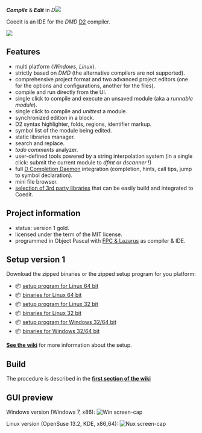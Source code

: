 
***Compile*** & ***Edit*** in _D_![](https://github.com/BBasile/Coedit/raw/master/logo/coedit.png)

Coedit is an IDE for the _DMD_ [D2](http://dlang.org)  compiler.

![](https://github.com/BBasile/Coedit/raw/master/lazproj/coedit.win7.33.png)

**Features**
---
- multi platform (_Windows_, _Linux_).
- strictly based on *DMD* (the alternative compilers are not supported).
- comprehensive project format and two advanced project editors (one for the options and configurations, another for the files).
- compile and run directly from the UI.
- single click to compile and execute an unsaved module (aka a _runnable module_).
- single click to compile and _unittest_ a module.
- synchronized edition in a block.
- D2 syntax highlighter, folds, regions, identifier markup.
- symbol list of the module being edited.
- static libraries manager.
- search and replace.
- _todo comments_ analyzer.
- user-defined tools powered by a string interpolation system (in a single click: submit the current module to _dfmt_ or _dscanner_ !)
- full [D Completion Daemon](https://github.com/Hackerpilot/DCD) integration (completion, hints, call tips, jump to symbol declaration).
- mini file browser.
- [selection of 3rd party libraries](https://github.com/BBasile/metad) that can be easily build and integrated to Coedit.

**Project information**
---
- status:  version 1 gold.
- licensed under the term of the MIT license.
- programmed in Object Pascal with [FPC & Lazarus](http://www.lazarus.freepascal.org) as compiler & IDE.

**Setup version 1**
---
Download the zipped binaries or the zipped setup program for you platform:

- :package: [setup program for Linux 64 bit](https://github.com/BBasile/Coedit/releases/download/untagged-ffcf898ae473cfde6b98/coedit.1gold.linux32.setup.zip)
- :package: [binaries for Linux 64 bit](https://github.com/BBasile/Coedit/releases/download/untagged-ffcf898ae473cfde6b98/coedit.1gold.linux32.zip)
- :package: [setup program for Linux 32 bit](https://github.com/BBasile/Coedit/releases/download/untagged-ffcf898ae473cfde6b98/coedit.1gold.linux64.setup.zip)
- :package: [binaries for Linux 32 bit](https://github.com/BBasile/Coedit/releases/download/untagged-ffcf898ae473cfde6b98/coedit.1gold.linux64.zip)
- :package: [setup program for Windows 32/64 bit](https://github.com/BBasile/Coedit/releases/download/untagged-ffcf898ae473cfde6b98/coedit.1gold.win32.setup.zip)
- :package: [binaries for Windows 32/64 bit](https://github.com/BBasile/Coedit/releases/download/untagged-ffcf898ae473cfde6b98/coedit.1gold.win32.zip)

[**See the wiki**](https://github.com/BBasile/Coedit/wiki#detailed-setup-procedure) for more information about the setup.

**Build**
---

The procedure is described in the [**first section of the wiki**](https://github.com/BBasile/Coedit/wiki#detailed-setup-procedure)

**GUI preview**
---
Windows version (Windows 7, x86):
![Win screen-cap](https://github.com/BBasile/Coedit/raw/master/lazproj/coedit.win7.png "Coedit GUI preview")

Linux version (OpenSuse 13.2, KDE, x86_64):
![Nux screen-cap](https://github.com/BBasile/Coedit/raw/master/lazproj/coedit.linux.kde.png "Coedit GUI preview")
